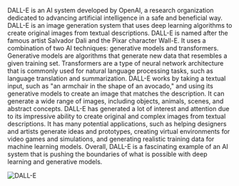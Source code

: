 DALL-E is an AI system developed by OpenAI, a research organization dedicated to advancing artificial intelligence in a safe and beneficial way. DALL-E is an image generation system that uses deep learning algorithms to create original images from textual descriptions.
DALL-E is named after the famous artist Salvador Dali and the Pixar character Wall-E. It uses a combination of two AI techniques: generative models and transformers. Generative models are algorithms that generate new data that resembles a given training set. Transformers are a type of neural network architecture that is commonly used for natural language processing tasks, such as language translation and summarization.
DALL-E works by taking a textual input, such as "an armchair in the shape of an avocado," and using its generative models to create an image that matches the description. It can generate a wide range of images, including objects, animals, scenes, and abstract concepts.
DALL-E has generated a lot of interest and attention due to its impressive ability to create original and complex images from textual descriptions. It has many potential applications, such as helping designers and artists generate ideas and prototypes, creating virtual environments for video games and simulations, and generating realistic training data for machine learning models.
Overall, DALL-E is a fascinating example of an AI system that is pushing the boundaries of what is possible with deep learning and generative models.

![DALL-E](https://cdn.analyticsvidhya.com/wp-content/uploads/2021/01/dall-e.gif)

